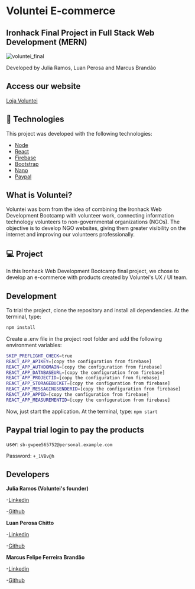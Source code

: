 # Voluntei E-commerce

## Ironhack Final Project in Full Stack Web Development (MERN)

![voluntei_final](https://user-images.githubusercontent.com/50602816/71136116-7ce61380-21e2-11ea-999c-22b8305caa60.gif)

Developed by Julia Ramos, Luan Perosa and Marcus Brandão

## Access our website

[Loja Voluntei](https://voluntei.firebaseapp.com)

## :rocket: Technologies

This project was developed with the following technologies:

- [Node](https://https://nodejs.org/en/)
- [React](https://https://https://reactjs.org/)
- [Firebase](https://firebase.google.com/)
- [Bootstrap](https://react-bootstrap.github.io/)
- [Nano](https://nano.org/)
- [Paypal](https://developer.paypal.com/)

## What is Voluntei?
Voluntei was born from the idea of ​​combining the Ironhack Web Development Bootcamp with volunteer work, connecting information technology volunteers to non-governmental organizations (NGOs). The objective is to develop NGO websites, giving them greater visibility on the internet and improving our volunteers professionally.

## 💻 Project
In this Ironhack Web Development Bootcamp final project, we chose to develop an e-commerce with products created by Voluntei's UX / UI team.

## Development
To trial the project, clone the repository and install all dependencies. At the terminal, type:
```bash
npm install
```
Create a .env file in the project root folder and add the following environment variables:
```bash
SKIP_PREFLIGHT_CHECK=true
REACT_APP_APIKEY=[copy the configuration from firebase]
REACT_APP_AUTHDOMAIN=[copy the configuration from firebase]
REACT_APP_DATABASEURL=[copy the configuration from firebase]
REACT_APP_PROJECTID=[copy the configuration from firebase]
REACT_APP_STORAGEBUCKET=[copy the configuration from firebase]
REACT_APP_MESSAGINGSENDERID=[copy the configuration from firebase]
REACT_APP_APPID=[copy the configuration from firebase]
REACT_APP_MEASUREMENTID=[copy the configuration from firebase]
```
Now, just start the application. At the terminal, type: `npm start`

## Paypal trial login to pay the products

user: `sb-gwpee565752@personal.example.com`

Password: `+_1VBv@h`

## Developers

<strong>Julia Ramos (Voluntei's founder)</strong>

-[Linkedin](https://www.linkedin.com/in/julia-ramos-guedes/)

-[Github](https://github.com/juliaramosguedes)

<strong>Luan Perosa Chitto</strong>

-[Linkedin](https://www.linkedin.com/in/luan-perosa/)

-[Github](https://github.com/luanperosa)

<strong>Marcus Felipe Ferreira Brandão</strong>

-[Linkedin](https://www.linkedin.com/in/marcusffbrandao/)

-[Github](https://github.com/marcusffbrandao)
